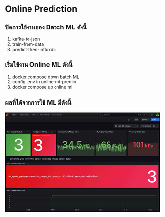 # Online Prediction

<!-- Online Prection ทำงานอย่างไร  -->

## ปิดการใช้งานของ Batch ML ดังนี้

1. kafka-to-json
2. train-from-data
3. predict-then-influxdb


## เริ่มใช้งาน Online ML ดังนี้

1. docker compose down batch ML
2. config .env in online-ml-predict
3. docker compose up online ml

## ผลที่ได้จากการใช้ ML มีดังนี้

<!-- แนบรูป Grafana  พร้อมอธิบาย -->
![alt text](image.png)